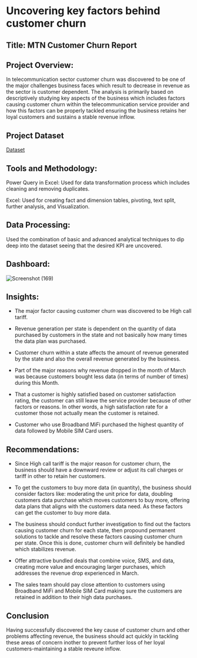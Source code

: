 # Uncovering key factors behind customer churn


## Title: MTN Customer Churn Report


## Project Overview:

In telecommunication sector customer churn was discovered to be one of the major challenges business faces which result to decrease in revenue as the sector is customer dependent. The analysis is primarily based on descriptively studying key aspects of the business which includes factors causing customer churn within the telecommunication service provider and how this factors can be properly tackled ensuring the business retains her loyal customers and sustains a stable revenue inflow. 


## Project Dataset  
[Dataset](https://github.com/Eleazar19/Smart-store-sales-report/blob/main/Smart%20store%20sales%20data.xlsx)

## Tools and Methodology:

Power Query in Excel: Used for data transformation process which includes cleaning and removing duplicates.

Excel: Used for creating fact and dimension tables, pivoting, text split, further analysis, and Visualization.

## Data Processing:
Used the combination of basic and advanced analytical techniques to dip deep into the dataset seeing that the desired KPI are uncovered.  


## Dashboard:
![Screenshot (169)](https://github.com/user-attachments/assets/01368245-1d18-4d06-858c-da23f160c536)


## Insights:
- The major factor causing customer churn was discovered to be High call tariff.

- Revenue generation per state is dependent on the quantity of data purchased by customers in the state and not basically how many times the data plan was purchased.

- Customer churn within a state affects the amount of revenue generated by the state and also the overall revenue generated by the business.

- Part of the major reasons why revenue dropped in the month of March was because customers bought less data (in terms of number of times) during this Month. 

- That a customer is highly satisfied based on customer satisfaction rating, the customer can still leave the service provider because of other factors or reasons. In other words, a high satisfaction rate for a customer those not actually mean the customer is retained.

- Customer who use Broadband MiFi purchased the highest quantity of data followed by Mobile SIM Card users.

## Recommendations:
- Since High call tariff is the major reason for customer churn, the business should have a downward review or adjust its call charges or tariff in other to retain her customers.

- To get the customers to buy more data (in quantity), the business should consider factors like: moderating the unit price for data, doubling customers data purchase which moves customers to buy more, offering data plans that aligns with the customers data need. As these factors can get the customer to buy more data.

- The business should conduct further investigation to find out the factors causing customer churn for each state, then propound permanent solutions to tackle and resolve these factors causing customer churn per state. Once this is done, customer churn will definitely be handled which stabilizes revenue. 

- Offer attractive bundled deals that combine voice, SMS, and data, creating more value and encouraging larger purchases, which addresses the revenue drop experienced in March.

- The sales team should pay close attention to customers using Broadband MiFi and Mobile SIM Card making sure the customers are retained in addition to their high data purchases. 

 ## Conclusion

Having successfully discovered the key cause of customer churn and other problems affecting revenue, the business should act quickly in tackling these areas of concern inother to prevent further loss of her loyal customers-maintaining a stable reveune inflow.  

